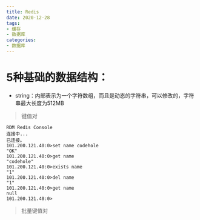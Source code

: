 ```yaml
---
title: Redis  
date: 2020-12-28  
tags: 
- 缓存
- 数据库
categories:
- 数据库
---
```



# 5种基础的数据结构：
  - string：内部表示为一个字符数组，而且是动态的字符串，可以修改的，字符串最大长度为512MB
  > 键值对
      
    RDM Redis Console
    连接中...
    已连接。
    101.200.121.40:0>set name codehole
    "OK"
    101.200.121.40:0>get name
    "codehole"
    101.200.121.40:0>exists name
    "1"
    101.200.121.40:0>del name 
    "1"
    101.200.121.40:0>get name
    null
    101.200.121.40:0>
  
  > 批量键值对
  
  
